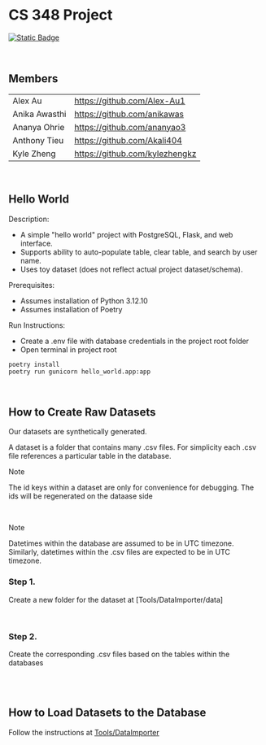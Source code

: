 # CS 348 Project

[![Static Badge](https://img.shields.io/badge/PostgreSQL-336690?style=for-the-badge)](https://www.postgresql.org/)

<br>

## Members
|     |     |
| --- | --- |
| Alex Au | https://github.com/Alex-Au1 |
| Anika Awasthi | https://github.com/anikawas |
| Ananya Ohrie | https://github.com/ananyao3 |
| Anthony Tieu | https://github.com/Akali404 |
| Kyle Zheng | https://github.com/kylezhengkz |

<br>

## Hello World

Description:
- A simple "hello world" project with PostgreSQL, Flask, and web interface.
- Supports ability to auto-populate table, clear table, and search by user name.
- Uses toy dataset (does not reflect actual project dataset/schema).

Prerequisites:
- Assumes installation of Python 3.12.10
- Assumes installation of Poetry

Run Instructions:
- Create a .env file with database credentials in the project root folder
- Open terminal in project root

```
poetry install
poetry run gunicorn hello_world.app:app
```

<br>

## How to Create Raw Datasets

Our datasets are synthetically generated.

A dataset is a folder that contains many .csv files. 
For simplicity each .csv file references a particular table in the database.

> [!NOTE]
> The id keys within a dataset are only for convenience for debugging.
> The ids will be regenerated on the dataase side

<br>

> [!NOTE]
> Datetimes within the database are assumed to be in UTC timezone.
> Similarly, datetimes within the .csv files are expected to be in UTC timezone.


### Step 1.
Create a new folder for the dataset at [Tools/DataImporter/data]

<br>

### Step 2.
Create the corresponding .csv files based on the tables within the databases

<br>
<br>

## How to Load Datasets to the Database

Follow the instructions at [Tools/DataImporter](Tools/DataImporter/README.md)
